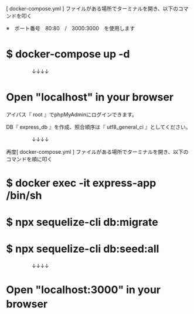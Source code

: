 [ docker-compose.yml ] ファイルがある場所でターミナルを開き、以下のコマンドを叩く　　

※　ポート番号　80:80　/　3000:3000　を使用します
# $ docker-compose up -d　

　　　　　↓↓↓↓
     
# Open "localhost" in your browser　
アイパス『 root 』でphpMyAdminにログインできます。

DB『 express_db 』を作成、照合順序は『 utf8_general_ci 』としてください。

　　　　　↓↓↓↓　　
     
再度[ docker-compose.yml ] ファイルがある場所でターミナルを開き、以下のコマンドを順に叩く

# $ docker exec -it express-app /bin/sh
# $ npx sequelize-cli db:migrate
# $ npx sequelize-cli db:seed:all

　　　　　↓↓↓↓
# Open "localhost:3000" in your browser　
